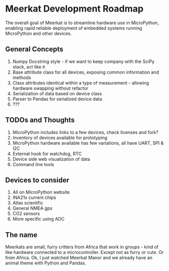 # Meerkat Development Roadmap

The overall goal of Meerkat is to streamline hardware use in MicroPython, enabling rapid reliable deployment of
embedded systems running MicroPython and other devices.

## General Concepts
1. Numpy Docstring style - if we want to keep company with the SciPy stack, act like it
1. Base attribute class for all devices, exposing common information and methods
1. Class attributes identical within a type of measurement - allowing hardware swapping without refactor
1. Serialization of data based on device class
1. Parser to Pandas for serialized device data
1. ???

## TODOs and Thoughts
1. MicroPython includes links to a few devices, check licenses and fork?
1. Inventory of devices available for prototyping
1. MicroPython hardware available has few variations, all have UART, SPI & I2C
1. External hook for watchdog, RTC
1. Device side web visualization of data
1. Command line tools

## Devices to consider
1. All on MicroPython website
1. INA21x current chips
1. Atlas scientific
1. General NMEA gps
1. CO2 sensors
1. More specific using ADC

## The name
Meerkats are small, furry critters from Africa that work in groups - kind of like hardware connected to a microcontroller.
Except not as furry or cute.  Or from Africa.  Ok, I just watched Meerkat Manor and we already have an animal
theme with Python and Pandas.